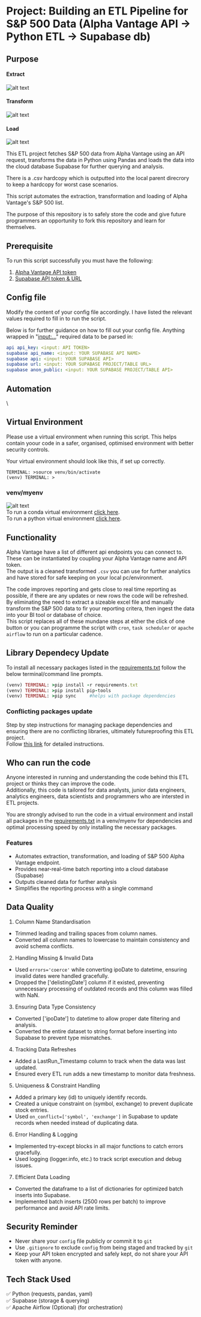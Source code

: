 # Project: Building an ETL Pipeline for S&P 500 Data (Alpha Vantage API → Python ETL → Supabase db)
## Purpose

#### Extract
![alt text](image001.png)


#### Transform
![alt text](pypy.avif)

#### Load
![alt text](logo-light.png)


    
This ETL project fetches S&P 500 data from Alpha Vantage using an API request, transforms the data in Python using Pandas and loads the data into the cloud database Supabase for further querying and analysis.   

There is a .csv hardcopy which is outputted into the local parent direcrory to keep a hardcopy for worst case scenarios.    

This script automates the extraction, transformation and loading of Alpha Vantage's S&P 500 list.

The purpose of this repository is to safely store the code and give future programmers an opportunity to fork this repository and learn for themselves.

## Prerequisite
To run this script successfully you must have the following:
1. [Alpha Vantage API token](https://www.alphavantage.co/documentation/)
2. [Supabase API token & URL](https://supabase.com/docs/guides/api)


## Config file
Modify the content of your config file accordingly. I have listed the relevant values required to fill in to run the script.    

Below is for further guidance on how to fill out your config file. Anything wrapped in "<input:...>" required data to be parsed in:
```yml
api api_key: <input: API TOKEN>
supabase api_name: <input: YOUR SUPABASE API NAME>
supabase api: <input: YOUR SUPABASE API>
supabase url: <input: YOUR SUPABASE PROJECT/TABLE URL>
supabase anon_public: <input: YOUR SUPABASE PROJECT/TABLE API>
```


## Automation
\



## Virtual Environment
Please use a virtual environment when running this script. This helps contain yoour code in a safer, organised, optimised environment with better security controls. 


Your virtual environment should look like this, if set up correctly.
```
TERMINAL: >source venv/bin/activate
(venv) TERMINAL: >
```
### venv/myenv
![alt text](python-conda.png)   
To run a conda virtual environment [click here](https://docs.conda.io/projects/conda/en/latest/user-guide/tasks/manage-environments.html).  
To run a python virtual environment [click here](https://docs.python.org/3/library/venv.html).


## Functionality
Alpha Vantage have a list of different api endpoints you can connect to. These can be instantiated by coupling your Alpha Vantage name and API token.   
The output is a cleaned transformed ```.csv``` you can use for further analytics and have stored for safe keeping on your local pc/environment.

The code improves reporting and gets close to real time reporting as possible, if there are any updates or new rows the code will be refreshed. By eliminating the need to extract a sizeable excel file and manually transform the S&P 500 data to fir your reporting critera, then ingest the data into your BI tool or database of choice.     
 This script replaces all of these mundane steps at either the click of one button or you can programme the script with ```cron```, ```task scheduler``` or ```apache airflow``` to run on a particular cadence. 


## Library Dependecy Update
To install all necessary packages listed in the [requirements.txt](https://github.com/mikes256/ETL-Pipeline-Data-Engineering/blob/main/requirements.txt) follow the below terminal/command line prompts.
```ruby
(venv) TERMINAL: >pip install -r requirements.txt
(venv) TERMINAL: >pip install pip-tools
(venv) TERMINAL: >pip sync     #helps with package dependencies
```
### Conflicting packages update 
Step by step instructions for managing package dependencies and ensuring there are no conflicting libraries, ultimately futureproofing this ETL project.    
Follow [this link](https://github.com/mikes256/ETL-Pipeline-Data-Engineering/blob/main/Updating_Libraries.md) for detailed instructions.

## Who can run the code
Anyone interested in running and understanding the code behind this ETL project or thinks they can improve the code.    
Additionally, this code is tailored for data analysts, junior data engineers, analytics engineers, data scientists and programmers who are intersted in ETL projects. 

You are strongly advised to run the code in a virtual environment and install all packages in the [requirements.txt](https://github.com/mikes256/ETL-Pipeline-Data-Engineering/blob/main/requirements.txt) in a venv/myenv for dependencies and optimal processing speed by only installing the necessary packages.



### Features
- Automates extraction, transformation, and loading of S&P 500 Alpha Vantage endpoint.
- Provides near-real-time batch reporting into a cloud database (Supabase)
- Outputs cleaned data for further analysis
- Simplifies the reporting process with a single command

## Data Quality
1. Column Name Standardisation
- Trimmed leading and trailing spaces from column names.
- Converted all column names to lowercase to maintain consistency and avoid schema conflicts.

2. Handling Missing & Invalid Data
- Used ```errors='coerce'``` while converting ipoDate to datetime, ensuring invalid dates were handled gracefully.
- Dropped the ['delistingDate'] column if it existed, preventing unnecessary processing of outdated records and this column was filled with NaN.

3. Ensuring Data Type Consistency
 - Converted ['ipoDate'] to datetime to allow proper date filtering and analysis.
- Converted the entire dataset to string format before inserting into Supabase to prevent type mismatches.

4. Tracking Data Refreshes
- Added a LastRun_Timestamp column to track when the data was last updated.
- Ensured every ETL run adds a new timestamp to monitor data freshness.

5. Uniqueness & Constraint Handling
- Added a primary key (id) to uniquely identify records.
- Created a unique constraint on (symbol, exchange) to prevent duplicate stock entries.
- Used ```on_conflict=['symbol', 'exchange']``` in Supabase to update records when needed instead of duplicating data.

6. Error Handling & Logging
- Implemented try-except blocks in all major functions to catch errors gracefully.
- Used logging (logger.info, etc.) to track script execution and debug issues.
7. Efficient Data Loading
- Converted the dataframe to a list of dictionaries for optimized batch inserts into Supabase.
 - Implemented batch inserts (2500 rows per batch) to improve performance and avoid API rate limits.




## Security Reminder
- Never share your ```config``` file publicly or commit it to ```git```
- Use ```.gitignore``` to exclude ```config``` from being staged and tracked by ```git```
- Keep your API token encrypted and safely kept, do not share your API token with anyone.


## Tech Stack Used
✅ Python (requests, pandas, yaml)  
✅ Supabase (storage & querying)   
✅ Apache Airflow (Optional) (for orchestration)